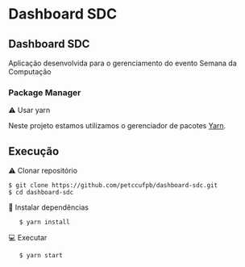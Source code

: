 # Dashboard SDC

## Dashboard SDC
Aplicação desenvolvida para o gerenciamento do evento Semana da Computação

### Package Manager
⚠️ Usar yarn

Neste projeto estamos utilizamos o gerenciador de pacotes [Yarn](https://yarnpkg.com/en/docs/install).

## Execução
⚠️ Clonar repositório
```
$ git clone https://github.com/petccufpb/dashboard-sdc.git
$ cd dashboard-sdc
```

👷 Instalar dependências

```
   $ yarn install
```

💻  Executar

```
   $ yarn start
```

<!-- ## 🔭 Teste

```
   $ yarn run test
``` -->
